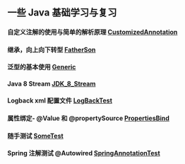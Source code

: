 ## 一些 Java 基础学习与复习
#### 自定义注解的使用与简单的解析原理 [CustomizedAnnotation](https://github.com/yinut/JavaBasic/tree/master/CustomizedAnnotation/src/com/iorib)
#### 继承，向上向下转型 [FatherSon](https://github.com/yinut/JavaBasic/tree/master/FatherSon)
#### 泛型的基本使用 [Generic](https://github.com/yinut/JavaBasic/tree/master/Generic/src/com/basicjava/generic)
#### Java 8 Stream [JDK_8_Stream](https://github.com/yinut/JavaBasic/tree/master/JDK_8_Stream)
#### Logback xml 配置文件 [LogBackTest](https://github.com/yinut/JavaBasic/tree/master/LogBackTest)
#### 属性绑定- @Value 和 @propertySource [PropertiesBind](https://github.com/yinut/JavaBasic/tree/master/PropertiesBindTest)
#### 随手测试 [SomeTest](https://github.com/yinut/JavaBasic/tree/master/SomeTest)
#### Spring 注解测试 @Autowired [SpringAnnotationTest](https://github.com/yinut/JavaBasic/tree/master/SpringAnnotationTest)
